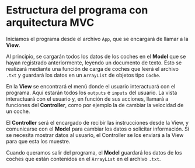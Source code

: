 # Estructura del programa con arquitectura MVC

Iniciamos el programa desde el archivo `App`, que se encargará de llamar a la **View**.

Al principio, se cargarán todos los datos de los coches en el **Model** que se hayan registrado anteriormente, leyendo un documento de texto. Esto se realizará mediante una función de carga de coches que leerá el archivo `.txt` y guardará los datos en un `ArrayList` de objetos tipo `Coche`.

En la **View** se encontrará el menú donde el usuario interactuará con el programa. Aquí estarán todos los `outputs` e `inputs` del usuario. La vista interactuará con el usuario y, en función de sus acciones, llamará a funciones del **Controller**, como por ejemplo la de cambiar la velocidad de un coche.

El **Controller** será el encargado de recibir las instrucciones desde la View, y comunicarse con el **Model** para cambiar los datos o solicitar información. Si se necesita mostrar datos al usuario, el Controller se los enviará a la View para que esta los muestre.

Cuando queramos salir del programa, el **Model** guardará los datos de los coches que están contenidos en el `ArrayList` en el archivo `.txt`.

